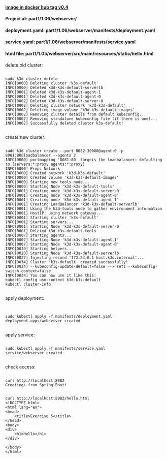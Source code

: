 #### [image in docker hub tag v0.4](https://hub.docker.com/r/lnsth/todo-app)

#### Project at: part1/1.06/webserver/

#### deployment.yaml: part1/1.06/webserver/manifests/deployment.yaml
#### service.yaml: part1/1.06/webserver/manifests/service.yaml

#### html file: part1/1.05/webserver/src/main/resources/static/hello.html


delete old cluster:

```

sudo k3d cluster delete
INFO[0000] Deleting cluster 'k3s-default'               
INFO[0000] Deleted k3d-k3s-default-serverlb             
INFO[0001] Deleted k3d-k3s-default-agent-1              
INFO[0001] Deleted k3d-k3s-default-agent-0              
INFO[0002] Deleted k3d-k3s-default-server-0             
INFO[0002] Deleting cluster network 'k3d-k3s-default'   
INFO[0002] Deleting image volume 'k3d-k3s-default-images' 
INFO[0002] Removing cluster details from default kubeconfig... 
INFO[0002] Removing standalone kubeconfig file (if there is one)... 
INFO[0002] Successfully deleted cluster k3s-default!    


```


create new cluster:

```

sudo k3d cluster create --port 8082:30080@agent:0 -p 8081:80@loadbalancer --agents 2
INFO[0000] portmapping '8081:80' targets the loadbalancer: defaulting to [servers:*:proxy agents:*:proxy] 
INFO[0000] Prep: Network                                
INFO[0000] Created network 'k3d-k3s-default'            
INFO[0000] Created volume 'k3d-k3s-default-images'      
INFO[0000] Starting new tools node...                   
INFO[0000] Starting Node 'k3d-k3s-default-tools'        
INFO[0001] Creating node 'k3d-k3s-default-server-0'     
INFO[0001] Creating node 'k3d-k3s-default-agent-0'      
INFO[0001] Creating node 'k3d-k3s-default-agent-1'      
INFO[0001] Creating LoadBalancer 'k3d-k3s-default-serverlb' 
INFO[0001] Using the k3d-tools node to gather environment information 
INFO[0001] HostIP: using network gateway...             
INFO[0001] Starting cluster 'k3s-default'               
INFO[0001] Starting servers...                          
INFO[0001] Starting Node 'k3d-k3s-default-server-0'     
INFO[0001] Deleted k3d-k3s-default-tools                
INFO[0007] Starting agents...                           
INFO[0007] Starting Node 'k3d-k3s-default-agent-1'      
INFO[0007] Starting Node 'k3d-k3s-default-agent-0'      
INFO[0020] Starting helpers...                          
INFO[0020] Starting Node 'k3d-k3s-default-serverlb'     
INFO[0027] Injecting record '172.24.0.1 host.k3d.internal'... 
INFO[0034] Cluster 'k3s-default' created successfully!  
INFO[0034] --kubeconfig-update-default=false --> sets --kubeconfig-switch-context=false 
INFO[0034] You can now use it like this:                
kubectl config use-context k3d-k3s-default
kubectl cluster-info


```


apply deployment:

```


sudo kubectl apply -f manifests/deployment.yaml 
deployment.apps/webserver created


```



apply service:

```

sudo kubectl apply -f manifests/service.yaml
service/webserver created


```


check access:
```

curl http://localhost:8082
Greetings from Spring Boot!

```

```

curl http://localhost:8082/hello.html
<!DOCTYPE html>
<html lang="en">
<head>
    <title>Exercise 5</title>
</head>
<body>
<div>
    <h1>Hello</h1>
</div>

</body>
</html>

```
